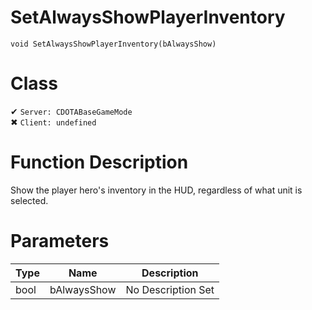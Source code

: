 # SetAlwaysShowPlayerInventory
```
void SetAlwaysShowPlayerInventory(bAlwaysShow)
```
# Class
✔ `Server: CDOTABaseGameMode`  
✖ `Client: undefined`  

# Function Description
Show the player hero's inventory in the HUD, regardless of what unit is selected.
# Parameters
Type|Name|Description
--|--|--
bool|bAlwaysShow|No Description Set

